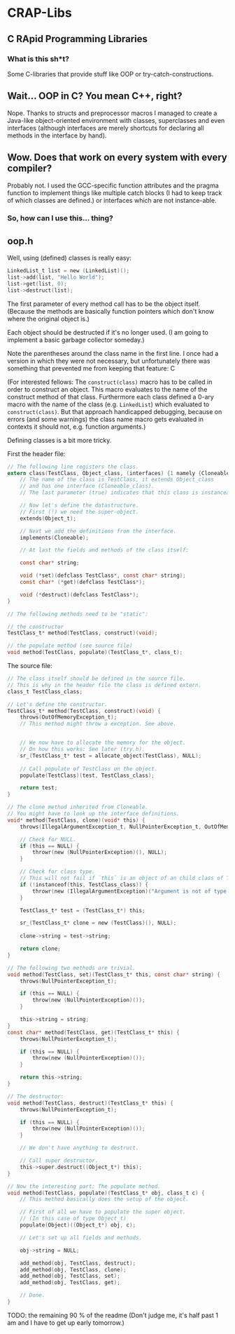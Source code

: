 # CRAP-Libs
## C RApid Programming Libraries

### What is this sh*t?
Some C-libraries that provide stuff like OOP or try-catch-constructions.

## Wait... OOP in C? You mean C++, right?
Nope. Thanks to structs and preprocessor macros I managed to create a Java-like object-oriented environment with classes, superclasses and even interfaces (although interfaces are merely shortcuts for declaring all methods in the interface by hand).

## Wow. Does that work on every system with every compiler?
Probably not. I used the GCC-specific function attributes and the pragma function to implement things like multiple catch blocks (I had to keep track of which classes are defined.) or interfaces which are not instance-able.

### So, how can I use this... thing?
## oop.h
Well, using (defined) classes is really easy:

```c
LinkedList_t list = new (LinkedList)();
list->add(list, "Hello World");
list->get(list, 0);
list->destruct(list);
```

The first parameter of every method call has to be the object itself. (Because the methods are basically function pointers which don't know where the original object is.)

Each object should be destructed if it's no longer used. (I am going to implement a basic garbage collector someday.)

Note the parentheses around the class name in the first line. I once had a version in which they were not necessary, but unfortunately there was something that prevented me from keeping that feature: C

(For interested fellows: The `construct(class)` macro has to be called in order to construct an object. This macro evaluates to the name of the construct method of that class. Furthermore each class defined a 0-ary macro with the name of the class (e.g. `LinkedList`) which evaluated to `construct(class)`. But that approach handicapped debugging, because on errors (and some warnings) the class name macro gets evaluated in contexts it should not, e.g. function arguments.)


Defining classes is a bit more tricky.

First the header file:
```c
// The following line registers the class.
extern class(TestClass, Object_class, (interfaces) {1 namely {Cloneable_class} }, true) {
	// The name of the class is TestClass, it extends Object_class 
	// and has one interface (Cloneable_class).
	// The last parameter (true) indicates that this class is instanceable.

	// Now let's define the datastructure.
	// First (!) we need the super-object.
	extends(Object_t);

	// Next we add the definitions from the interface.
	implements(Cloneable);

	// At last the fields and methods of the class itself:

	const char* string;

	void (*set)(defclass TestClass*, const char* string);
	const char* (*get)(defclass TestClass*);

	void (*destruct)(defclass TestClass*);
}

// The following methods need to be "static":

// the constructor
TestClass_t* method(TestClass, construct)(void);

// the populate method (see source file)
void method(TestClass, populate)(TestClass_t*, class_t);
```

The source file:
```c
// The class itself should be defined in the source file. 
// This is why in the header file the class is defined extern.
class_t TestClass_class;

// Let's define the constructor.
TestClass_t* method(TestClass, construct)(void) {
	throws(OutOfMemoryException_t);
	// This method might throw a exception. See above.


	// We now have to allocate the memory for the object.
	// On how this works: See later (try.h).
	sr_(TestClass_t* test = allocate_object(TestClass), NULL);
	
	// Call populate of TestClass on the object.
	populate(TestClass)(test, TestClass_class);

	return test;
}

// The clone method inherited from Cloneable.
// You might have to look up the interface definitions.
void* method(TestClass, clone)(void* this) {
	throws(IllegalArgumentException_t, NullPointerException_t, OutOfMemoryException_t);

	// Check for NULL.
	if (this == NULL) {
		throwr(new (NullPointerException)(), NULL);
	}

	// Check for class type.
	// This will not fail if `this` is an object of an child class of TestClass.
	if (!instanceof(this, TestClass_class)) {
		throwr(new (IllegalArgumentException)("Argument is not of type TestClass."), NULL)
	}

	TestClass_t* test = (TestClass_t*) this;

	sr_(TestClass_t* clone = new (TestClass)(), NULL);
	
	clone->string = test->string;

	return clone;
}

// The following two methods are trivial.
void method(TestClass, set)(TestClass_t* this, const char* string) {
	throws(NullPointerException_t);

	if (this == NULL) {
		throw(new (NullPointerException)());
	}

	this->string = string;
}
const char* method(TestClass, get)(TestClass_t* this) {
	throws(NullPointerException_t);

	if (this == NULL) {
		throw(new (NullPointerException)());
	}

	return this->string;
}

// The destructor:
void method(TestClass, destruct)(TestClass_t* this) {
	throws(NullPointerException_t);

	if (this == NULL) {
		throw(new (NullPointerException)());
	}

	// We don't have anything to destruct.

	// Call super destructor.
	this->super.destruct((Object_t*) this);
}

// Now the interesting part: The populate method.
void method(TestClass, populate)(TestClass_t* obj, class_t c) {
	// This method basically does the setup of the object.

	// First of all we have to populate the super object.
	// (In this case of type Object_t)
	populate(Object)((Object_t*) obj, c);

	// Let's set up all fields and methods.

	obj->string = NULL;

	add_method(obj, TestClass, destruct);
	add_method(obj, TestClass, clone);
	add_method(obj, TestClass, set);
	add_method(obj, TestClass, get);

	// Done.
}
```

TODO: the remaining 90 % of the readme (Don't judge me, it's half past 1 am and I have to get up early tomorrow.)
